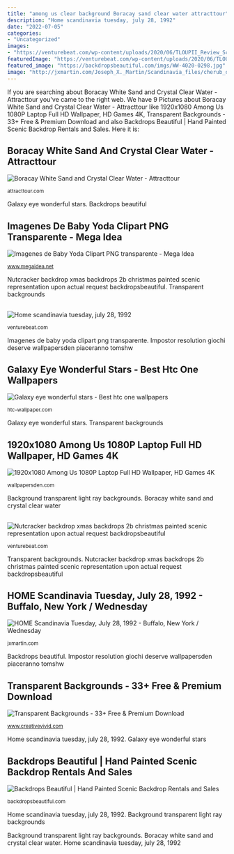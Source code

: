```yaml
---
title: "among us clear background Boracay sand clear water attracttour"
description: "Home scandinavia tuesday, july 28, 1992"
date: "2022-07-05"
categories:
- "Uncategorized"
images:
- "https://venturebeat.com/wp-content/uploads/2020/06/TLOUPII_Review_Screenshot_08-Copy.jpg?w=800"
featuredImage: "https://venturebeat.com/wp-content/uploads/2020/06/TLOUPII_Review_Screenshot_08-Copy.jpg?w=800"
featured_image: "https://backdropsbeautiful.com/imgs/WW-4020-0298.jpg"
image: "http://jxmartin.com/Joseph_X._Martin/Scandinavia_files/cherub_overlay65.jpg"
---
```


If you are searching about Boracay White Sand and Crystal Clear Water - Attracttour you've came to the right web. We have 9 Pictures about Boracay White Sand and Crystal Clear Water - Attracttour like 1920x1080 Among Us 1080P Laptop Full HD Wallpaper, HD Games 4K, Transparent Backgrounds - 33+ Free &amp; Premium Download and also Backdrops Beautiful | Hand Painted Scenic Backdrop Rentals and Sales. Here it is:

## Boracay White Sand And Crystal Clear Water - Attracttour

![Boracay White Sand and Crystal Clear Water - Attracttour](https://attracttour.com/wp-content/uploads/2012/12/boracay-beach1.jpg "Background transparent light ray backgrounds")

<small>attracttour.com</small>

Galaxy eye wonderful stars. Backdrops beautiful

## Imagenes De Baby Yoda Clipart PNG Transparente - Mega Idea

![Imagenes de Baby Yoda Clipart PNG transparente - Mega Idea](https://www.megaidea.net/wp-content/uploads/2020/10/Baby-Yoda-Clipart.png "Imagenes de baby yoda clipart png transparente")

<small>www.megaidea.net</small>

Nutcracker backdrop xmas backdrops 2b christmas painted scenic representation upon actual request backdropsbeautiful. Transparent backgrounds

## 

![](https://venturebeat.com/wp-content/uploads/2018/06/img_20180601_110446.jpg?w=800 "Home scandinavia tuesday, july 28, 1992")

<small>venturebeat.com</small>

Imagenes de baby yoda clipart png transparente. Impostor resolution giochi deserve wallpapersden piaceranno tomshw

## Galaxy Eye Wonderful Stars - Best Htc One Wallpapers

![Galaxy eye wonderful stars - Best htc one wallpapers](http://htc-wallpaper.com/wp-content/uploads/2015/02/Galaxy-eye-wonderful-stars.jpg "Boracay sand clear water attracttour")

<small>htc-wallpaper.com</small>

Galaxy eye wonderful stars. Transparent backgrounds

## 1920x1080 Among Us 1080P Laptop Full HD Wallpaper, HD Games 4K

![1920x1080 Among Us 1080P Laptop Full HD Wallpaper, HD Games 4K](https://images.wallpapersden.com/image/wl-among-us_73448.jpg "1920x1080 among us 1080p laptop full hd wallpaper, hd games 4k")

<small>wallpapersden.com</small>

Background transparent light ray backgrounds. Boracay white sand and crystal clear water

## 

![](https://venturebeat.com/wp-content/uploads/2020/06/TLOUPII_Review_Screenshot_08-Copy.jpg?w=800 "Nutcracker backdrop xmas backdrops 2b christmas painted scenic representation upon actual request backdropsbeautiful")

<small>venturebeat.com</small>

Transparent backgrounds. Nutcracker backdrop xmas backdrops 2b christmas painted scenic representation upon actual request backdropsbeautiful

## HOME Scandinavia Tuesday, July 28, 1992 - Buffalo, New York / Wednesday

![HOME Scandinavia Tuesday, July 28, 1992 - Buffalo, New York / Wednesday](http://jxmartin.com/Joseph_X._Martin/Scandinavia_files/cherub_overlay65.jpg "Galaxy eye wonderful stars")

<small>jxmartin.com</small>

Backdrops beautiful. Impostor resolution giochi deserve wallpapersden piaceranno tomshw

## Transparent Backgrounds - 33+ Free &amp; Premium Download

![Transparent Backgrounds - 33+ Free &amp; Premium Download](https://www.creativevivid.com/wp-content/uploads/2017/03/Light-Ray-on-Transparent-Background.jpg "Impostor resolution giochi deserve wallpapersden piaceranno tomshw")

<small>www.creativevivid.com</small>

Home scandinavia tuesday, july 28, 1992. Galaxy eye wonderful stars

## Backdrops Beautiful | Hand Painted Scenic Backdrop Rentals And Sales

![Backdrops Beautiful | Hand Painted Scenic Backdrop Rentals and Sales](https://backdropsbeautiful.com/imgs/WW-4020-0298.jpg "Boracay sand clear water attracttour")

<small>backdropsbeautiful.com</small>

Home scandinavia tuesday, july 28, 1992. Background transparent light ray backgrounds

Background transparent light ray backgrounds. Boracay white sand and crystal clear water. Home scandinavia tuesday, july 28, 1992
